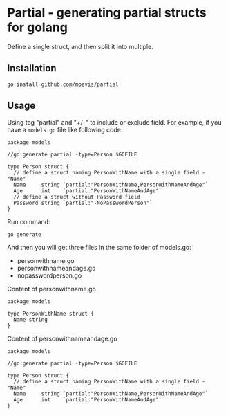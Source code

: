 # Partial - generating partial structs for golang

Define a single struct, and then split it into multiple.

## Installation

```shell
go install github.com/moevis/partial
```

## Usage

Using tag "partial" and "+/-" to include or exclude field. For example, if you have a `models.go` file like following code.

```golang
package models

//go:generate partial -type=Person $GOFILE

type Person struct {
  // define a struct naming PersonWithName with a single field - "Name"
  Name     string `partial:"PersonWithName,PersonWithNameAndAge"`
  Age      int    `partial:"PersonWithNameAndAge"`
  // define a struct without Password field
  Password string `partial:"-NoPasswordPerson"`
}
```

Run command:

```shell
go generate
```

And then you will get three files in the same folder of models.go: 
- personwithname.go
- personwithnameandage.go
- nopasswordperson.go



Content of personwithname.go

```golang
package models

type PersonWithName struct {
  Name string
}

```

Content of personwithnameandage.go

```golang
package models

//go:generate partial -type=Person $GOFILE

type Person struct {
  // define a struct naming PersonWithName with a single field - "Name"
  Name     string `partial:"PersonWithName,PersonWithNameAndAge"`
  Age      int    `partial:"PersonWithNameAndAge"`
}
```
